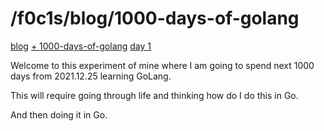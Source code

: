 <html lang="en">
    <head>
    <meta charset="UTF-8">
    <title>blog.f0c1s.com/1000-days-of-golang</title>
    <link rel="stylesheet" href="../index.css" />
    <script src="../setup.js" async></script>
    </head>
<body onload="setup()">
<h1>/f0c1s/blog/1000-days-of-golang</h1>

<p>
    <a href="../index.html">blog</a>
    <a href="../1000-days-of-golang/1000-days-of-golang.html">+ 1000-days-of-golang</a>
    <a href="../1000-days-of-golang/day-1-2021.12.25/day-1.2021.12.25.html">day 1</a>
</p>

<p>
Welcome to this experiment of mine where I am going to spend next 1000 days from 2021.12.25 learning GoLang.

This will require going through life and thinking how do I do this in Go.

And then doing it in Go.
</p>
</body>
</html>
